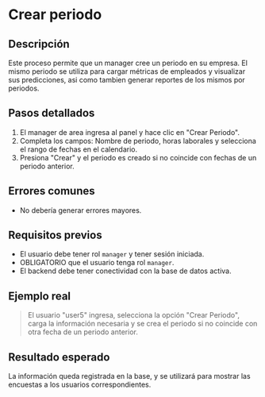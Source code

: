 # Crear periodo

## Descripción
Este proceso permite que un manager cree un periodo en su empresa. El mismo periodo se utiliza para cargar métricas de empleados y visualizar sus predicciones, asi como tambien generar reportes de los mismos por periodos.

## Pasos detallados
1. El manager de area ingresa al panel y hace clic en "Crear Periodo".
2. Completa los campos: Nombre de periodo, horas laborales y selecciona el rango de fechas en el calendario.
3. Presiona "Crear" y el periodo es creado si no coincide con fechas de un periodo anterior.

## Errores comunes
- No debería generar errores mayores.

## Requisitos previos
- El usuario debe tener rol `manager` y tener sesión iniciada.
- OBLIGATORIO que el usuario tenga rol `manager`.
- El backend debe tener conectividad con la base de datos activa.

## Ejemplo real
> El usuario "user5" ingresa, selecciona la opción "Crear Periodo", carga la información necesaria y se crea el periodo si no coincide con otra fecha de un periodo anterior.

## Resultado esperado
La información queda registrada en la base, y se utilizará para mostrar las encuestas a los usuarios correspondientes.